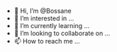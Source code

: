 - 👋 Hi, I’m @Bossane
- 👀 I’m interested in ...
- 🌱 I’m currently learning ...
- 💞️ I’m looking to collaborate on ...
- 📫 How to reach me ...

<!---
Bossane/Bossane is a ✨ special ✨ repository because its `README.md` (this file) appears on your GitHub profile.
You can click the Preview link to take a look at your changes.
--->
